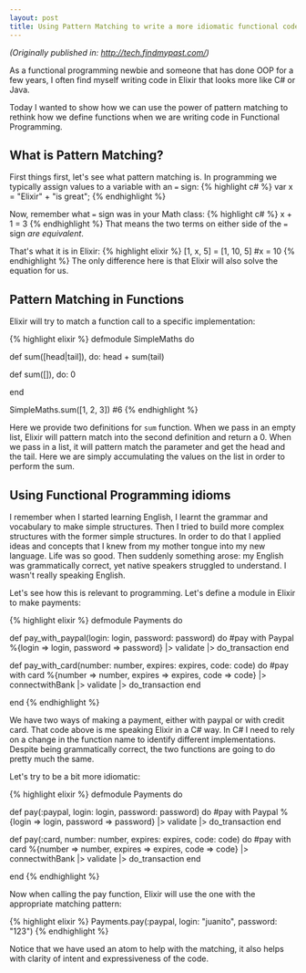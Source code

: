 ```yaml
---
layout: post
title: Using Pattern Matching to write a more idiomatic functional code
---
```


_(Originally published in: http://tech.findmypast.com/)_

As a functional programming newbie and someone that has done OOP for a few years, I often find myself writing code in Elixir that looks more like C# or Java.

Today I wanted to show how we can use the power of pattern matching to rethink how we define functions when we are writing code in Functional Programming.


## What is Pattern Matching?

First things first, let's see what pattern matching is. In programming we typically assign values to a variable with an ```=``` sign:
{% highlight c# %}
var x = "Elixir" + "is great";
{% endhighlight %}

Now, remember what ```=``` sign was in your Math class:
{% highlight c# %}
x + 1 = 3
{% endhighlight %}
That means the two terms on either side of the ```=``` sign _are equivalent_. 

That's what it is in Elixir:
{% highlight elixir %}
[1, x, 5] = [1, 10, 5]
#x = 10
{% endhighlight %}
The only difference here is that Elixir will also solve the equation for us.

## Pattern Matching in Functions

Elixir will try to match a function call to a specific implementation:

{% highlight elixir %}
defmodule SimpleMaths do

  def sum([head|tail]), do: head + sum(tail)
  
  def sum([]), do: 0

end

SimpleMaths.sum([1, 2, 3])
#6
{% endhighlight %}

Here we provide two definitions for ```sum``` function. When we pass in an empty list, Elixir will pattern match into the second definition and return a 0.
When we pass in a list, it will pattern match the parameter and get the head and the tail. Here we are simply accumulating the values on the list in order to perform the sum.

## Using Functional Programming idioms

I remember when I started learning English, I learnt the grammar and vocabulary to make simple structures.
Then I tried to build more complex structures with the former simple structures. In order to do that I applied ideas and concepts that I knew from my mother tongue into my new language. Life was so good. 
Then suddenly something arose: my English was grammatically correct, yet native speakers struggled to understand. I wasn't really speaking English.

Let's see how this is relevant to programming. Let's define a module in Elixir to make payments:

{% highlight elixir %}
defmodule Payments do

  def pay_with_paypal(login: login, password: password) do
    #pay with Paypal
	%{login => login, password => password} |> validate |> do_transaction
  end

  def pay_with_card(number: number, expires: expires, code: code) do
    #pay with card
	%{number => number, expires => expires, code => code} |> connectwithBank |> validate |> do_transaction
  end

end
{% endhighlight %}

We have two ways of making a payment, either with paypal or with credit card. That code above is me speaking Elixir in a C# way.
In C# I need to rely on a change in the function name to identify different implementations. Despite being grammatically correct, the two functions are going to do pretty much the same.

Let's try to be a bit more idiomatic:

{% highlight elixir %}
defmodule Payments do

  def pay(:paypal, login: login, password: password) do
    #pay with Paypal
	%{login => login, password => password} |> validate |> do_transaction
  end

  def pay(:card, number: number, expires: expires, code: code) do
    #pay with card
	%{number => number, expires => expires, code => code} |> connectwithBank |> validate |> do_transaction
  end

end
{% endhighlight %}

Now when calling the pay function, Elixir will use the one with the appropriate matching pattern:

{% highlight elixir %}
Payments.pay(:paypal, login: "juanito", password: "123")
{% endhighlight %}

Notice that we have used an atom to help with the matching, it also helps with clarity of intent and expressiveness of the code.
